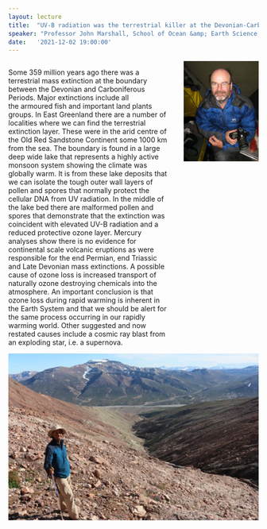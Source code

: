 ```yaml
---
layout: lecture
title:  "UV-B radiation was the terrestrial killer at the Devonian-Carboniferous boundary"
speaker: "Professor John Marshall, School of Ocean &amp; Earth Science, University of Southampton"
date:   '2021-12-02 19:00:00'
---
```

<p style="float: left; width: 64%;">Some 359 million years ago there was a terrestrial mass extinction at the boundary between the Devonian and Carboniferous Periods. Major extinctions include all the armoured fish and important land plants groups. In East Greenland there are a number of localities where we can find the terrestrial extinction layer. These were in the arid centre of the Old Red Sandstone Continent some 1000 km from the sea. The boundary is found in a large deep wide lake that represents a highly active monsoon system showing the climate was globally warm. It is from these lake deposits that we can isolate the tough outer wall layers of pollen and spores that normally protect the cellular DNA from UV radiation. In the middle of the lake bed there are malformed pollen and spores that demonstrate that the extinction was coincident with elevated UV-B radiation and a reduced protective ozone layer. Mercury analyses show there is no evidence for continental scale volcanic eruptions as were responsible for the end Permian, end Triassic and Late Devonian mass extinctions. A possible cause of ozone loss is increased transport of naturally ozone destroying chemicals into the atmosphere. An important conclusion is that ozone loss during rapid warming is inherent in the Earth System and that we should be alert for the same process occurring in our rapidly warming world. Other suggested and now restated causes include a cosmic ray blast from an exploding star, i.e. a supernova.</p>
<img style="float: right; margin-left: 15px; width: 30%;" src="/assets/John_Marshall_Dec_2021_image_1.jpg">

<img style="margin:auto; display: block; margin-top: 10px;" src="/assets/John_Marshall_Dec_2021_Ian Troth on section studied on Rebild Bakker.jpg">
